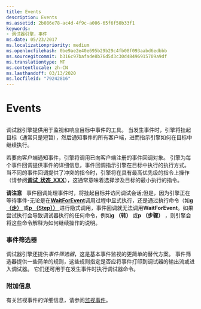 ```yaml
---
title: Events
description: Events
ms.assetid: 2b086e78-ac4d-4f9c-a006-65f6f50b33f1
keywords:
- 调试器引擎，事件
ms.date: 05/23/2017
ms.localizationpriority: medium
ms.openlocfilehash: 0be9ae2e40e695b29b29c4fb08f093aabd6edbbb
ms.sourcegitcommit: b316c97bafade8b76d5d3c30d48496915709a9df
ms.translationtype: MT
ms.contentlocale: zh-CN
ms.lasthandoff: 03/13/2020
ms.locfileid: "79242816"
---
```

# <a name="events"></a>Events


## <span id="events"></span><span id="EVENTS"></span>


调试器引擎提供用于监视和响应目标中事件的工具。 当发生事件时，引擎将挂起目标（通常只是短暂），然后通知事件的所有客户端，进而指示引擎如何在目标中继续执行。

若要向客户端通知事件，引擎将调用已向客户端注册的事件回调对象。 引擎为每个事件回调提供事件的详细信息，事件回调指示引擎在目标中执行的执行方式。 当不同的事件回调提供了冲突的指令时，引擎将在具有最高优先级的指令上操作（请参阅[**调试\_状态\_XXX**](https://docs.microsoft.com/windows-hardware/drivers/debugger/debug-status-xxx)），这通常意味着选择涉及目标的最小执行的指令。

**请注意**   事件回调处理事件时，将挂起目标并访问调试会话;但是，因为引擎正在等待事件-无论是在[**WaitForEvent**](https://docs.microsoft.com/windows-hardware/drivers/ddi/dbgeng/nf-dbgeng-idebugcontrol3-waitforevent)调用过程中显式执行，还是通过执行命令（如[**g （走）** ](g--go-.md)或[**p （Step））** ](p--step-.md)进行隐式调用，事件回调就无法调用**WaitForEvent**。如果尝试执行会导致调试器执行的任何命令，例如**g （转）** 或**p （步骤）** ，则引擎会将这些命令解释为如何继续操作的说明。

 

### <a name="span-idevent_filtersspanspan-idevent_filtersspanevent-filters"></a><span id="event_filters"></span><span id="EVENT_FILTERS"></span>事件筛选器

调试器引擎还提供*事件筛选器*，这是基本事件监视的更简单的替代方案。 事件筛选器提供一些简单的规则，这些规则指定是否应将事件打印到调试器的输出流或进入调试器。 它们还可用于在发生事件时执行调试器命令。

### <a name="span-idadditional_informationspanspan-idadditional_informationspanadditional-information"></a><span id="additional_information"></span><span id="ADDITIONAL_INFORMATION"></span>附加信息

有关监视事件的详细信息，请参阅[监视事件](monitoring-events.md)。

 

 





